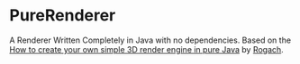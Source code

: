 # PureRenderer

A Renderer Written Completely in Java with no dependencies.
Based on the [How to create your own simple 3D render engine in pure Java](http://blog.rogach.org/2015/08/how-to-create-your-own-simple-3d-render.html?m=1) by [Rogach](http://blog.rogach.org/).

